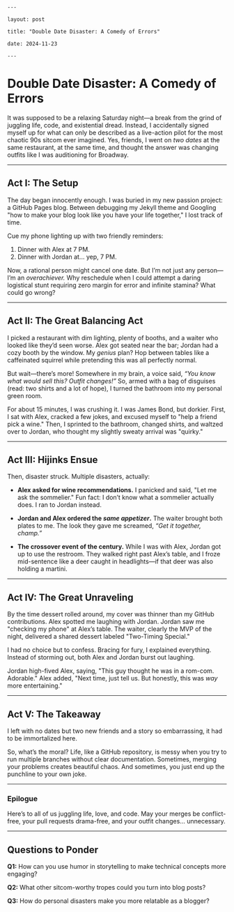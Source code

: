     --- 

    layout: post

    title: "Double Date Disaster: A Comedy of Errors"

    date: 2024-11-23

    --- 

# Double Date Disaster: A Comedy of Errors  

It was supposed to be a relaxing Saturday night—a break from the grind of juggling life, code, and existential dread. Instead, I accidentally signed myself up for what can only be described as a live-action pilot for the most chaotic 90s sitcom ever imagined. Yes, friends, I went on *two dates* at the same restaurant, at the same time, and thought the answer was changing outfits like I was auditioning for Broadway.  

---

## Act I: The Setup  

The day began innocently enough. I was buried in my new passion project: a GitHub Pages blog. Between debugging my Jekyll theme and Googling "how to make your blog look like you have your life together," I lost track of time.  

Cue my phone lighting up with two friendly reminders:  
1. Dinner with Alex at 7 PM.  
2. Dinner with Jordan at... yep, 7 PM.  

Now, a rational person might cancel one date. But I’m not just any person—I’m an *overachiever.* Why reschedule when I could attempt a daring logistical stunt requiring zero margin for error and infinite stamina? What could go wrong?  

---

## Act II: The Great Balancing Act  

I picked a restaurant with dim lighting, plenty of booths, and a waiter who looked like they’d seen worse. Alex got seated near the bar; Jordan had a cozy booth by the window. My *genius* plan? Hop between tables like a caffeinated squirrel while pretending this was all perfectly normal.  

But wait—there’s more! Somewhere in my brain, a voice said, *“You know what would sell this? Outfit changes!”* So, armed with a bag of disguises (read: two shirts and a lot of hope), I turned the bathroom into my personal green room.  

For about 15 minutes, I was crushing it. I was James Bond, but dorkier. First, I sat with Alex, cracked a few jokes, and excused myself to "help a friend pick a wine." Then, I sprinted to the bathroom, changed shirts, and waltzed over to Jordan, who thought my slightly sweaty arrival was "quirky."  

---

## Act III: Hijinks Ensue  

Then, disaster struck. Multiple disasters, actually:  

- **Alex asked for wine recommendations.** I panicked and said, "Let me ask the sommelier." Fun fact: I don’t know what a sommelier actually does. I ran to Jordan instead.  

- **Jordan and Alex ordered the *same appetizer*.** The waiter brought both plates to me. The look they gave me screamed, *“Get it together, champ.”*  

- **The crossover event of the century.** While I was with Alex, Jordan got up to use the restroom. They walked right past Alex’s table, and I froze mid-sentence like a deer caught in headlights—if that deer was also holding a martini.  

---

## Act IV: The Great Unraveling  

By the time dessert rolled around, my cover was thinner than my GitHub contributions. Alex spotted me laughing with Jordan. Jordan saw me "checking my phone" at Alex’s table. The waiter, clearly the MVP of the night, delivered a shared dessert labeled "Two-Timing Special."  

I had no choice but to confess. Bracing for fury, I explained everything. Instead of storming out, both Alex and Jordan burst out laughing.  

Jordan high-fived Alex, saying, "This guy thought he was in a rom-com. Adorable." Alex added, "Next time, just tell us. But honestly, this was *way* more entertaining."  

---

## Act V: The Takeaway  

I left with no dates but two new friends and a story so embarrassing, it had to be immortalized here.  

So, what’s the moral? Life, like a GitHub repository, is messy when you try to run multiple branches without clear documentation. Sometimes, merging your problems creates beautiful chaos. And sometimes, you just end up the punchline to your own joke.  

---

### Epilogue  

Here’s to all of us juggling life, love, and code. May your merges be conflict-free, your pull requests drama-free, and your outfit changes... unnecessary.  

---

## Questions to Ponder  

**Q1:** How can you use humor in storytelling to make technical concepts more engaging?  

**Q2:** What other sitcom-worthy tropes could you turn into blog posts?  

**Q3:** How do personal disasters make you more relatable as a blogger?  
